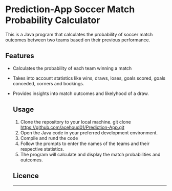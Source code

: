# Prediction-App Soccer Match Probability Calculator

This is a Java program that calculates the probability of soccer match outcomes between two teams based on their previous performance.

## Features

- Calculates the probability of each team winning a match
- Takes into account statistics like wins, draws, loses, goals scored, goals conceded, corners and bookings.
- Provides insights into match outcomes and likelyhood of a draw.

  ## Usage

  1. Clone the repository to your local machine.
     git clone https://github.com/acehoud01/Prediction-App.git
  2. Open the Java code in your preferred development environment.
  3. Compile and rund the code
  4. Follow the prompts to enter the names of the teams and their respective statistics.
  5. The program will calculate and display the match probabilities and outcomes.
 
  ## Licence
  ------------------------
